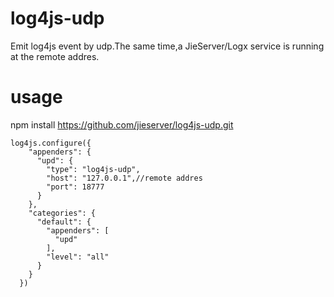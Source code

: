 # log4js-udp
Emit log4js event by udp.The same time,a JieServer/Logx service is running at the remote addres.
# usage
npm install https://github.com/jieserver/log4js-udp.git
```
log4js.configure({
    "appenders": {
      "upd": {
        "type": "log4js-udp",
        "host": "127.0.0.1",//remote addres
        "port": 18777
      }
    },
    "categories": {
      "default": {
        "appenders": [
          "upd"
        ],
        "level": "all"
      }
    }
  })
  ```